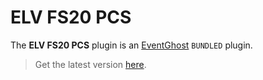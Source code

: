 # ELV FS20 PCS

The **ELV FS20 PCS** plugin is an [EventGhost](https://github.com/EventGhost/EventGhost) `BUNDLED` plugin.

> Get the latest version [here](https://github.com/EventGhost/EventGhost/tree/master/plugins/FS20PCS).